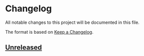 # Changelog

All notable changes to this project will be documented in this file.

The format is based on [Keep a Changelog](https://keepachangelog.com/en/1.1.0/).


## [Unreleased]


[Unreleased]: https://github.com/jcornaz/fun-htmx/compare/...HEAD
